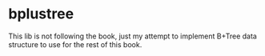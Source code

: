 # bplustree
This lib is not following the book, just my attempt to implement B+Tree data structure to use for the rest of this book.
